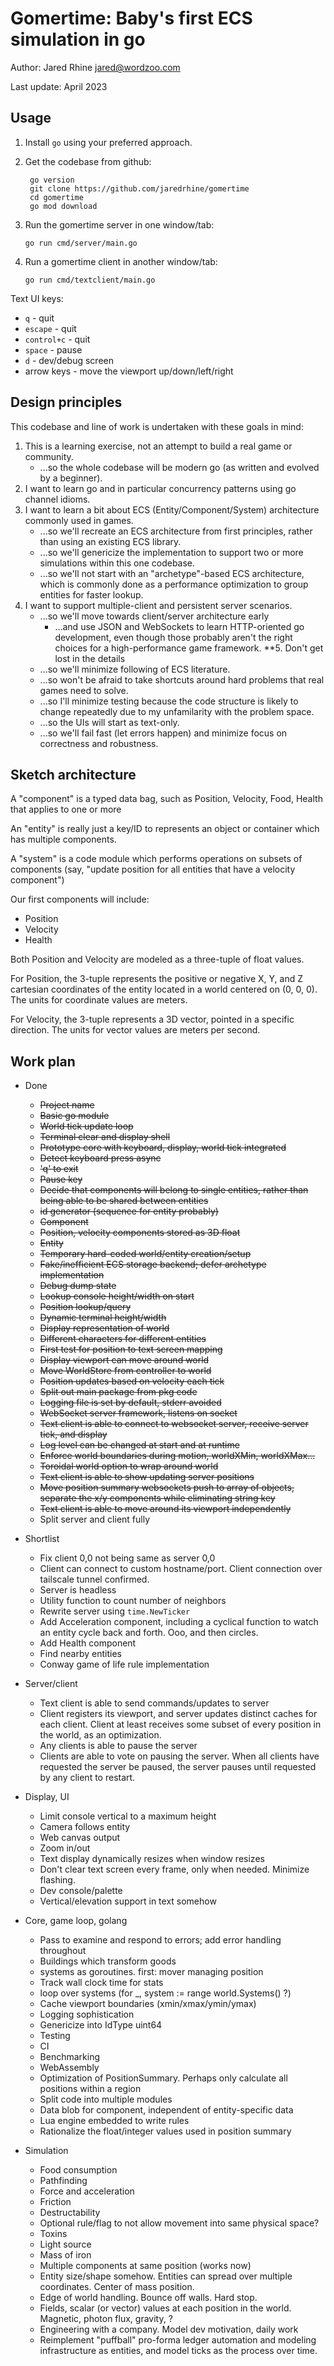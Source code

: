 # Gomertime: Baby's first ECS simulation in go

Author: Jared Rhine <jared@wordzoo.com>

Last update: April 2023

## Usage

1. Install `go` using your preferred approach.

1. Get the codebase from github:

   ```shell
    go version
    git clone https://github.com/jaredrhine/gomertime
    cd gomertime
    go mod download
   ```

1. Run the gomertime server in one window/tab:

   ```shell
   go run cmd/server/main.go
   ```

1. Run a gomertime client in another window/tab:

   ```shell
   go run cmd/textclient/main.go
   ```

Text UI keys:

- `q` - quit
- `escape` - quit
- `control+c` - quit
- `space` - pause
- `d` - dev/debug screen
- arrow keys - move the viewport up/down/left/right

## Design principles

This codebase and line of work is undertaken with these goals in mind:

1. This is a learning exercise, not an attempt to build a real game or community.
   - ...so the whole codebase will be modern go (as written and evolved by a beginner).
2. I want to learn go and in particular concurrency patterns using go channel idioms.
3. I want to learn a bit about ECS (Entity/Component/System) architecture commonly used in games.
   - ...so we'll recreate an ECS architecture from first principles, rather than using an existing ECS library.
   - ...so we'll genericize the implementation to support two or more simulations within this one codebase.
   - ...so we'll not start with an "archetype"-based ECS architecture, which is commonly done as a performance optimization to group entities for faster lookup.
4. I want to support multiple-client and persistent server scenarios.
   - ...so we'll move towards client/server architecture early
     - ...and use JSON and WebSockets to learn HTTP-oriented go development, even though those probably aren't the right choices for a high-performance game framework.
**5. Don't get lost in the details
   - ...so we'll minimize following of ECS literature.
   - ...so won't be afraid to take shortcuts around hard problems that real games need to solve.
   - ...so I'll minimize testing because the code structure is likely to change repeatedly due to my unfamilarity with the problem space.
   - ...so the UIs will start as text-only.
   - ...so we'll fail fast (let errors happen) and minimize focus on correctness and robustness.

## Sketch architecture

A "component" is a typed data bag, such as Position, Velocity, Food, Health that applies to one or more

An "entity" is really just a key/ID to represents an object or container which has multiple components.

A "system" is a code module which performs operations on subsets of components (say, "update position for all entities that have a velocity component")

Our first components will include:

- Position
- Velocity
- Health

Both Position and Velocity are modeled as a three-tuple of float values.

For Position, the 3-tuple represents the positive or negative X, Y, and Z cartesian coordinates of the entity located in a world centered on (0, 0, 0). The units for coordinate values are meters.

For Velocity, the 3-tuple represents a 3D vector, pointed in a specific direction. The units for vector values are meters per second.

## Work plan

- Done
  - ~~Project name~~
  - ~~Basic go module~~
  - ~~World tick update loop~~
  - ~~Terminal clear and display shell~~
  - ~~Prototype core with keyboard, display, world tick integrated~~
  - ~~Detect keyboard press async~~
  - ~~'q' to exit~~
  - ~~Pause key~~
  - ~~Decide that components will belong to single entities, rather than being able to be shared between entities~~
  - ~~id generator (sequence for entity probably)~~
  - ~~Component~~
  - ~~Position, velocity components stored as 3D float~~
  - ~~Entity~~
  - ~~Temporary hard-coded world/entity creation/setup~~
  - ~~Fake/inefficient ECS storage backend; defer archetype implementation~~
  - ~~Debug dump state~~
  - ~~Lookup console height/width on start~~
  - ~~Position lookup/query~~
  - ~~Dynamic terminal height/width~~
  - ~~Display representation of world~~
  - ~~Different characters for different entities~~
  - ~~First test for position to text screen mapping~~
  - ~~Display viewport can move around world~~
  - ~~Move WorldStore from controller to world~~
  - ~~Position updates based on velocity each tick~~
  - ~~Split out main package from pkg code~~
  - ~~Logging file is set by default, stderr avoided~~
  - ~~WebSocket server framework, listens on socket~~
  - ~~Text client is able to connect to websocket server, receive server tick, and display~~
  - ~~Log level can be changed at start and at runtime~~
  - ~~Enforce world boundaries during motion, worldXMin, worldXMax...~~
  - ~~Toroidal world option to wrap around world~~
  - ~~Text client is able to show updating server positions~~
  - ~~Move position summary websockets push to array of objects, separate the x/y components while eliminating string key~~
  - ~~Text client is able to move around its viewport independently~~
  - Split server and client fully

- Shortlist
  - Fix client 0,0 not being same as server 0,0
  - Client can connect to custom hostname/port. Client connection over tailscale tunnel confirmed.
  - Server is headless
  - Utility function to count number of neighbors
  - Rewrite server using `time.NewTicker`
  - Add Acceleration component, including a cyclical function to watch an entity cycle back and forth. Ooo, and then circles.
  - Add Health component
  - Find nearby entities
  - Conway game of life rule implementation

- Server/client
  - Text client is able to send commands/updates to server
  - Client registers its viewport, and server updates distinct caches for each client. Client at least receives some subset of every position in the world, as an optimization.
  - Any clients is able to pause the server
  - Clients are able to vote on pausing the server. When all clients have requested the server be paused, the server pauses until requested by any client to restart.

- Display, UI
  - Limit console vertical to a maximum height
  - Camera follows entity
  - Web canvas output
  - Zoom in/out
  - Text display dynamically resizes when window resizes
  - Don't clear text screen every frame, only when needed. Minimize flashing.
  - Dev console/palette
  - Vertical/elevation support in text somehow

- Core, game loop, golang
  - Pass to examine and respond to errors; add error handling throughout
  - Buildings which transform goods
  - systems as goroutines. first: mover managing position
  - Track wall clock time for stats
  - loop over systems (for _, system := range world.Systems() ?)
  - Cache viewport boundaries (xmin/xmax/ymin/ymax)
  - Logging sophistication
  - Genericize into IdType uint64
  - Testing
  - CI
  - Benchmarking
  - WebAssembly
  - Optimization of PositionSummary. Perhaps only calculate all positions within a region
  - Split code into multiple modules
  - Data blob for component, independent of entity-specific data
  - Lua engine embedded to write rules
  - Rationalize the float/integer values used in position summary

- Simulation
  - Food consumption
  - Pathfinding
  - Force and acceleration
  - Friction
  - Destructability
  - Optional rule/flag to not allow movement into same physical space?
  - Toxins
  - Light source
  - Mass of iron
  - Multiple components at same position (works now)
  - Entity size/shape somehow. Entities can spread over multiple coordinates. Center of mass position.
  - Edge of world handling. Bounce off walls. Hard stop.
  - Fields, scalar (or vector) values at each position in the world. Magnetic, photon flux, gravity, ?
  - Engineering with a company. Model dev motivation, daily work
  - Reimplement "puffball" pro-forma ledger automation and modeling infrastructure as entities, and model ticks as the process over time.
